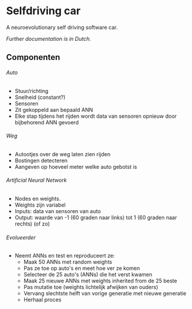# Selfdriving car
A neuroevolutionary self driving software car.

*Further documentation is in Dutch.*

## Componenten
###### Auto
  - Stuur/richting
  - Snelheid (constant?)
  - Sensoren
  - Zit gekoppeld aan bepaald ANN
  - Elke stap tijdens het rijden wordt data van sensoren opnieuw door bijbehorend ANN gevoerd

###### Weg
  - Autootjes over de weg laten zien rijden
  - Bostingen detecteren
  - Aangeven op hoeveel meter welke auto gebotst is

###### Artificial Neural Network
  - Nodes en weights.
  - Weights zijn variabel
  - Inputs: data van sensoren van auto
  - Output: waarde van -1 (60 graden naar links) tot 1 (60 graden naar rechts) (of zo)

###### Evolueerder
  - Neemt ANNs en test en reproduceert ze:
    - Maak 50 ANNs met random weights
    - Pas ze toe op auto's en meet hoe ver ze komen
    - Selecteer de 25 auto's (ANNs) die het verst kwamen
    - Maak 25 nieuwe ANNs met weights inherited from de 25 beste
    - Pas mutatie toe (weights lichtelijk afwijken van ouders)
    - Vervang slechtste helft van vorige generatie met nieuwe generatie
    - Herhaal proces
